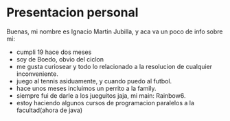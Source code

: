 # Presentacion personal
Buenas, mi nombre es Ignacio Martin Jubilla, y aca va un poco de info sobre mi:
- cumpli 19 hace dos meses
- soy de Boedo, obvio del ciclon
- me gusta curiosear y todo lo relacionado a la resolucion de cualquier inconveniente.
- juego al tennis asiduamente, y cuando puedo al futbol.
- hace unos meses incluimos un perrito a la family.
- siempre fui de darle a los jueguitos jaja, mi main: Rainbow6.
- estoy haciendo algunos cursos de programacion paralelos a la facultad(ahora de java)
